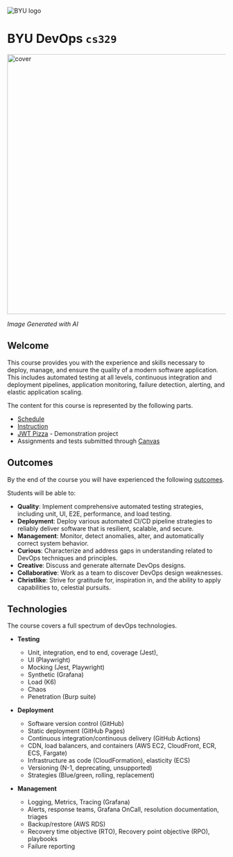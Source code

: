 ![BYU logo](https://github.com/devops329/devops/blob/main/byuLogo.png?raw=true)

# BYU **DevOps** `cs329`

<img src="https://github.com/devops329/devops/blob/main/devopscover2.jpeg" alt="cover" width="600"/>

_Image Generated with AI_

## Welcome

This course provides you with the experience and skills necessary to deploy, manage, and ensure the quality of a modern software application. This includes automated testing at all levels, continuous integration and deployment pipelines, application monitoring, failure detection, alerting, and elastic application scaling.

The content for this course is represented by the following parts.

- [Schedule](https://github.com/devops329/devops/blob/main/schedule/schedule.md)
- [Instruction](https://github.com/devops329/devops/blob/main/instruction/modules.md#readme)
- [JWT Pizza](https://pizza.cs329.click) - Demonstration project
- Assignments and tests submitted through [Canvas](https://byu.instructure.com)

## Outcomes

By the end of the course you will have experienced the following [outcomes](https://docs.google.com/presentation/d/1i1Mw90497u9KMhIqZm8ucYIGQpnjLz_ajMyaiL3wMak).

Students will be able to:

- **Quality**: Implement comprehensive automated testing strategies, including unit, UI, E2E, performance, and load testing.
- **Deployment**: Deploy various automated CI/CD pipeline strategies to reliably deliver software that is resilient, scalable, and secure.
- **Management**: Monitor, detect anomalies, alter, and automatically correct system behavior.
- **Curious**: Characterize and address gaps in understanding related to DevOps techniques and principles.
- **Creative**: Discuss and generate alternate DevOps designs.
- **Collaborative**: Work as a team to discover DevOps design weaknesses.
- **Christlike**: Strive for gratitude for, inspiration in, and the ability to apply capabilities to, celestial pursuits.

## Technologies

The course covers a full spectrum of devOps technologies.

- **Testing**

  - Unit, integration, end to end, coverage (Jest),
  - UI (Playwright)
  - Mocking (Jest, Playwright)
  - Synthetic (Grafana)
  - Load (K6)
  - Chaos
  - Penetration (Burp suite)

- **Deployment**

  - Software version control (GitHub)
  - Static deployment (GitHub Pages)
  - Continuous integration/continuous delivery (GitHub Actions)
  - CDN, load balancers, and containers (AWS EC2, CloudFront, ECR, ECS, Fargate)
  - Infrastructure as code (CloudFormation), elasticity (ECS)
  - Versioning (N-1, deprecating, unsupported)
  - Strategies (Blue/green, rolling, replacement)

- **Management**
  - Logging, Metrics, Tracing (Grafana)
  - Alerts, response teams, Grafana OnCall, resolution documentation, triages
  - Backup/restore (AWS RDS)
  - Recovery time objective (RTO), Recovery point objective (RPO), playbooks
  - Failure reporting
